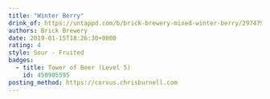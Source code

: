 ```yaml
---
title: "Winter Berry"
drink_of: https://untappd.com/b/brick-brewery-mixed-winter-berry/2974799
authors: Brick Brewery
date: 2019-01-15T18:26:30+0000
rating: 4
style: Sour - Fruited
badges:
  - title: Tower of Beer (Level 5)
    id: 450905595
posting_method: https://corvus.chrisburnell.com
---
```

